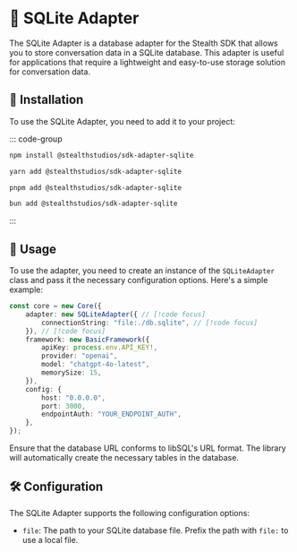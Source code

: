 # 🚀 SQLite Adapter

The SQLite Adapter is a database adapter for the Stealth SDK that allows you to store conversation data in a SQLite database. This adapter is useful for applications that require a lightweight and easy-to-use storage solution for conversation data.

## 🚧 Installation

To use the SQLite Adapter, you need to add it to your project:

::: code-group

```sh [npm]
npm install @stealthstudios/sdk-adapter-sqlite
```

```sh [yarn]
yarn add @stealthstudios/sdk-adapter-sqlite
```

```sh [pnpm]
pnpm add @stealthstudios/sdk-adapter-sqlite
```

```sh [bun]
bun add @stealthstudios/sdk-adapter-sqlite
```

:::

## 🚀 Usage

To use the adapter, you need to create an instance of the `SQLiteAdapter` class and pass it the necessary configuration options. Here's a simple example:

```typescript
const core = new Core({
	adapter: new SQLiteAdapter({ // [!code focus]
		connectionString: "file:./db.sqlite", // [!code focus]
	}), // [!code focus]
	framework: new BasicFramework({
		apiKey: process.env.API_KEY!,
		provider: "openai",
		model: "chatgpt-4o-latest",
		memorySize: 15,
	}),
	config: {
		host: "0.0.0.0",
		port: 3000,
		endpointAuth: "YOUR_ENDPOINT_AUTH",
	},
});
```

Ensure that the database URL conforms to libSQL's URL format. The library will automatically create the necessary tables in the database.

## 🛠️ Configuration

The SQLite Adapter supports the following configuration options:

- `file`: The path to your SQLite database file. Prefix the path with `file:` to use a local file.
